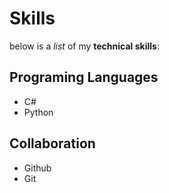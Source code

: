 # Skills
below is a _list_ of my __technical skills__:

## Programing Languages
- C#
- Python

## Collaboration
- Github
- Git

